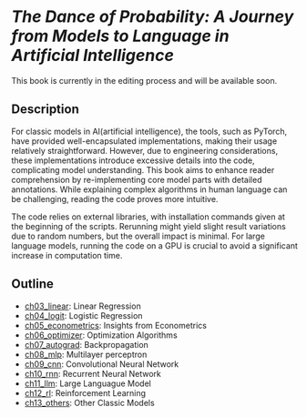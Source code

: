# *The Dance of Probability: A Journey from Models to Language in Artificial Intelligence*

This book is currently in the editing process and will be available soon.

## Description

For classic models in AI(artificial intelligence), the tools, such as PyTorch, have provided well-encapsulated implementations, making their usage relatively straightforward. However, due to engineering considerations, these implementations introduce excessive  details into the code, complicating model understanding. This book aims to enhance reader comprehension by re-implementing core model parts with detailed annotations. While explaining complex algorithms in human language can be challenging, reading the code proves more intuitive.

The code relies on external libraries, with installation commands given at the beginning of the  scripts. Rerunning might yield slight result variations due to random numbers, but the overall impact is minimal. For large language models, running the code on a GPU is crucial to avoid a significant increase in computation time.


## Outline

- [ch03_linear](ch03_linear): Linear Regression
- [ch04_logit](ch04_logit): Logistic Regression
- [ch05_econometrics](ch05_econometrics): Insights from Econometrics
- [ch06_optimizer](ch06_optimizer): Optimization Algorithms
- [ch07_autograd](ch07_autograd): Backpropagation
- [ch08_mlp](ch08_mlp): Multilayer perceptron
- [ch09_cnn](ch09_cnn): Convolutional Neural Network
- [ch10_rnn](ch10_rnn): Recurrent Neural Network
- [ch11_llm](ch11_llm): Large Languague Model
- [ch12_rl](ch12_rl): Reinforcement Learning
- [ch13_others](ch13_others): Other Classic Models